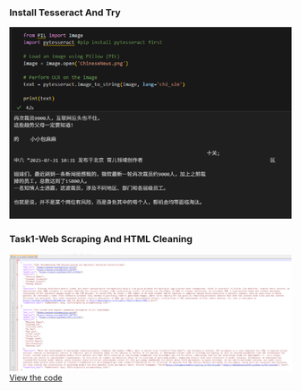 ### Install Tesseract And Try

![](InstallTesseractAndTry.PNG)

### Task1-Web Scraping And HTML Cleaning

![](Task1.PNG)
[View the code](Task1-WebScrapingAndHTMLCleaning.py)
